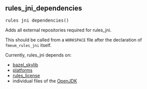 <!-- Generated with Stardoc: http://skydoc.bazel.build -->



<a id="rules_jni_dependencies"></a>

## rules_jni_dependencies

<pre>
rules_jni_dependencies()
</pre>

Adds all external repositories required for rules_jni.

This should be called from a `WORKSPACE` file after the declaration of `fmeum_rules_jni` itself.

Currently, rules_jni depends on:

* [bazel_skylib](https://github.com/bazelbuild/bazel-skylib)
* [platforms](https://github.com/bazelbuild/platforms)
* [rules_license](https://github.com/bazelbuild/rules_license)
* individual files of the [OpenJDK](https://github.com/openjdk/jdk)



